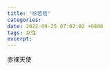 ```yaml
---
title: "徐若瑄"
categories: 
date: 2022-09-25 07:02:02 +0800
tags: 女性
excerpt: 
---
```





赤裸天使







